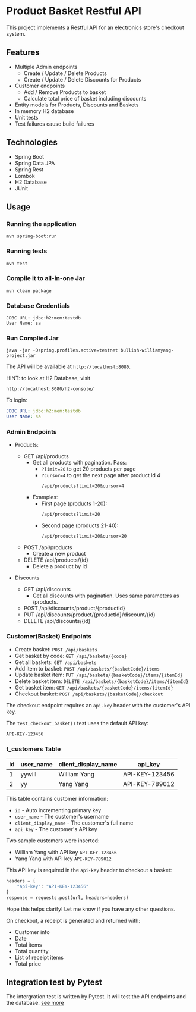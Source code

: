 
# Product Basket Restful API

This project implements a Restful API for an electronics store's checkout system.

## Features

- Multiple Admin endpoints
    - Create / Update / Delete Products
    - Create / Update / Delete Discounts for Products
- Customer endpoints
    - Add / Remove Products to basket
    - Calculate total price of basket including discounts
- Entity models for Products, Discounts and Baskets
- In memory H2 database
- Unit tests
- Test failures cause build failures

## Technologies

- Spring Boot
- Spring Data JPA
- Spring Rest
- Lombok
- H2 Database
- JUnit

## Usage

### Running the application

```
mvn spring-boot:run
```

### Running tests

```
mvn test
```

### Compile it to all-in-one Jar 

```
mvn clean package
```

### Database Credentials

```
JDBC URL: jdbc:h2:mem:testdb  
User Name: sa
```
### Run Complied Jar

```shell
java -jar -Dspring.profiles.active=testnet bullish-williamyang-project.jar
```   

The API will be available at `http://localhost:8080`.

HINT: to look at H2 Database, visit
```shell
http://localhost:8080/h2-console/
```

To login:

```yaml
JDBC URL: jdbc:h2:mem:testdb
User Name: sa
```

### Admin Endpoints

- Products:
  - GET /api/products
    - Get all products with pagination. Pass:
      - `?limit=20` to get 20 products per page
      - `?cursor=4` to get the next page after product id 4
         ``` 
         /api/products?limit=20&cursor=4
         ```
    - Examples:
      - First page (products 1-20):
        ```
        /api/products?limit=20
        ```  
      - Second page (products 21-40):
        ```
        /api/products?limit=20&cursor=20
        ```  
  - POST /api/products
    - Create a new product
  - DELETE /api/products/{id}
    - Delete a product by id

- Discounts
  - GET /api/discounts
    - Get all discounts with pagination. Uses same parameters as /products.
  - POST /api/discounts/product/{productId}
  - PUT /api/discounts/product/{productId}/discount/{id}
  - DELETE /api/discounts/{id}

### Customer(Basket) Endpoints

- Create basket: `POST /api/baskets`
- Get basket by code: `GET /api/baskets/{code}`
- Get all baskets: `GET /api/baskets`
- Add item to basket: `POST /api/baskets/{basketCode}/items`
- Update basket item: `PUT /api/baskets/{basketCode}/items/{itemId}`
- Delete basket item: `DELETE /api/baskets/{basketCode}/items/{itemId}`
- Get basket item: `GET /api/baskets/{basketCode}/items/{itemId}`
- Checkout basket: `POST /api/baskets/{basketCode}/checkout`

The checkout endpoint requires an `api-key` header with the customer's API key.

The `test_checkout_basket()` test uses the default API key:

`API-KEY-123456`

### t_customers Table

| id | user_name | client_display_name | api_key          |
| -- | -- | -- |-- |
| 1  | yywill | William Yang | API-KEY-123456|
| 2  | yy | Yang Yang | API-KEY-789012|

This table contains customer information:

- `id` - Auto incrementing primary key
- `user_name` - The customer's username
- `client_display_name` - The customer's full name
- `api_key` - The customer's API key

Two sample customers were inserted:

- William Yang with API key `API-KEY-123456`
- Yang Yang with API key `API-KEY-789012`

This API key is required in the `api-key` header to checkout a basket:

```python
headers = {
    "api-key": "API-KEY-123456" 
}
response = requests.post(url, headers=headers)
```

Hope this helps clarify! Let me know if you have any other questions.



On checkout, a receipt is generated and returned with:

- Customer info
- Date
- Total items
- Total quantity
- List of receipt items
- Total price

## Integration test by Pytest

The intergration test is written by Pytest. It will test the API endpoints and the database.
[see more](pytest/README.md)
